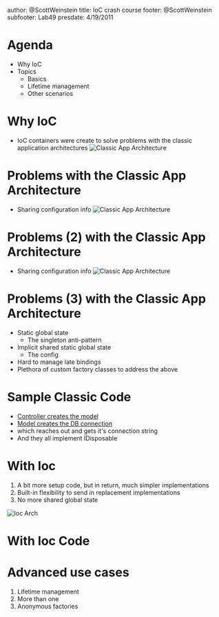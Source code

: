 author: @ScottWeinstein
title: IoC crash course
footer: @ScottWeinstein
subfooter: Lab49
presdate: 4/19/2011

Agenda
===================================================================
* Why IoC
* Topics
    * Basics
    * Lifetime management
    * Other scenarios

Why IoC
=======================================================================
* IoC containers were create to solve problems with the classic application architectures
![Classic App Architecture](https://docs.google.com/drawings/pub?id=12ZD30D5Npiqc9koURuvPXix2LD2575RfMAO9uvRIRZA&w=960&h=720)


Problems with the Classic App Architecture
=======================================================================
* Sharing configuration info
![Classic App Architecture](https://docs.google.com/drawings/pub?id=1w6hCF8HcQ2huuuTPgA8KM0CvYCLvkETZoQ7pw4NM-qA&w=960&h=720)


Problems (2) with the Classic App Architecture
=======================================================================
* Sharing configuration info
![Classic App Architecture](https://docs.google.com/drawings/pub?id=14pmzJ9SekRBpA8zzhplA8Bqd0mme2p9KA0pUD9LIMxU&w=960&h=720)


Problems (3) with the Classic App Architecture
=======================================================================
* Static global state
    * The singleton anti-pattern
* Implicit shared static global state
    * The config
* Hard to manage late bindings
* Plethora of custom factory classes to address the above

Sample Classic Code
=======================================================================
* [Controller creates the model](https://github.com/ScottWeinstein/IoC-Demos/blob/master/NonContainerBased/Controllers/HomeController.cs)
* [Model creates the DB connection](https://github.com/ScottWeinstein/IoC-Demos/blob/master/NonContainerBased/Models/MyModel.cs)
* which reaches out and gets it's connection string
* And they all implement IDisposable


With Ioc
=======================================================================
1. A bit more setup code, but in return, much simpler implementations
2. Built-in flexibility to send in replacement implementations
3. No more shared global state

![Ioc Arch](https://docs.google.com/drawings/pub?id=13MbbO6mMIVl8ywfQFRxf7EhEujnxUIMA0rWobn7MtaQ&w=960&h=720)


With Ioc Code
=======================================================================


Advanced use cases
=======================================================================

1. Lifetime management
2. More than one
3. Anonymous factories


